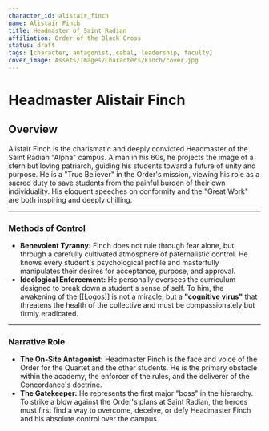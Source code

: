 ```yaml
---
character_id: alistair_finch
name: Alistair Finch
title: Headmaster of Saint Radian
affiliation: Order of the Black Cross
status: draft
tags: [character, antagonist, cabal, leadership, faculty]
cover_image: Assets/Images/Characters/Finch/cover.jpg
---
```


# Headmaster Alistair Finch

## Overview
Alistair Finch is the charismatic and deeply convicted Headmaster of the Saint Radian "Alpha" campus. A man in his 60s, he projects the image of a stern but loving patriarch, guiding his students toward a future of unity and purpose. He is a "True Believer" in the Order's mission, viewing his role as a sacred duty to save students from the painful burden of their own individuality. His eloquent speeches on conformity and the "Great Work" are both inspiring and deeply chilling.

---

### Methods of Control
- **Benevolent Tyranny:** Finch does not rule through fear alone, but through a carefully cultivated atmosphere of paternalistic control. He knows every student's psychological profile and masterfully manipulates their desires for acceptance, purpose, and approval.
- **Ideological Enforcement:** He personally oversees the curriculum designed to break down a student's sense of self. To him, the awakening of the [[Logos]] is not a miracle, but a **"cognitive virus"** that threatens the health of the collective and must be compassionately but firmly eradicated.

---

### Narrative Role
- **The On-Site Antagonist:** Headmaster Finch is the face and voice of the Order for the Quartet and the other students. He is the primary obstacle within the academy, the enforcer of the rules, and the deliverer of the Concordance's doctrine.
- **The Gatekeeper:** He represents the first major "boss" in the hierarchy. To strike a blow against the Order's plans at Saint Radian, the heroes must first find a way to overcome, deceive, or defy Headmaster Finch and his absolute control over the campus.
